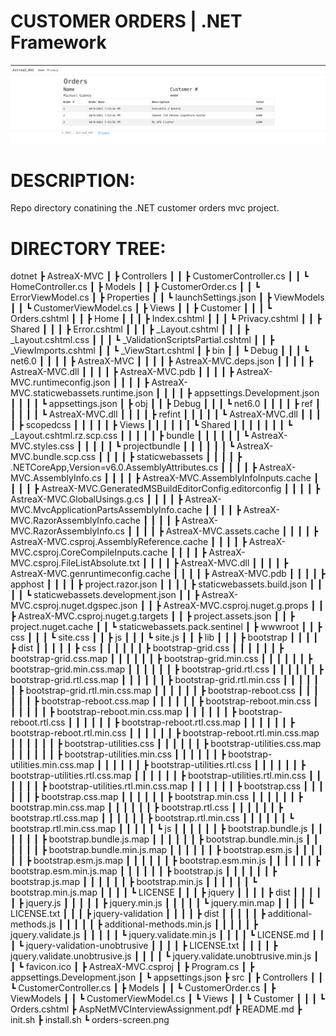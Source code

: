 # CUSTOMER ORDERS | .NET Framework

![CUSTOMER ORDERS](./orders-screen.png?raw=true)

# DESCRIPTION:
Repo directory conatining the .NET customer orders mvc project. 

# DIRECTORY TREE:
dotnet
 ┣ AstreaX-MVC
 ┃ ┣ Controllers
 ┃ ┃ ┣ CustomerController.cs
 ┃ ┃ ┗ HomeController.cs
 ┃ ┣ Models
 ┃ ┃ ┣ CustomerOrder.cs
 ┃ ┃ ┗ ErrorViewModel.cs
 ┃ ┣ Properties
 ┃ ┃ ┗ launchSettings.json
 ┃ ┣ ViewModels
 ┃ ┃ ┗ CustomerViewModel.cs
 ┃ ┣ Views
 ┃ ┃ ┣ Customer
 ┃ ┃ ┃ ┗ Orders.cshtml
 ┃ ┃ ┣ Home
 ┃ ┃ ┃ ┣ Index.cshtml
 ┃ ┃ ┃ ┗ Privacy.cshtml
 ┃ ┃ ┣ Shared
 ┃ ┃ ┃ ┣ Error.cshtml
 ┃ ┃ ┃ ┣ _Layout.cshtml
 ┃ ┃ ┃ ┣ _Layout.cshtml.css
 ┃ ┃ ┃ ┗ _ValidationScriptsPartial.cshtml
 ┃ ┃ ┣ _ViewImports.cshtml
 ┃ ┃ ┗ _ViewStart.cshtml
 ┃ ┣ bin
 ┃ ┃ ┗ Debug
 ┃ ┃ ┃ ┗ net6.0
 ┃ ┃ ┃ ┃ ┣ AstreaX-MVC
 ┃ ┃ ┃ ┃ ┣ AstreaX-MVC.deps.json
 ┃ ┃ ┃ ┃ ┣ AstreaX-MVC.dll
 ┃ ┃ ┃ ┃ ┣ AstreaX-MVC.pdb
 ┃ ┃ ┃ ┃ ┣ AstreaX-MVC.runtimeconfig.json
 ┃ ┃ ┃ ┃ ┣ AstreaX-MVC.staticwebassets.runtime.json
 ┃ ┃ ┃ ┃ ┣ appsettings.Development.json
 ┃ ┃ ┃ ┃ ┗ appsettings.json
 ┃ ┣ obj
 ┃ ┃ ┣ Debug
 ┃ ┃ ┃ ┗ net6.0
 ┃ ┃ ┃ ┃ ┣ ref
 ┃ ┃ ┃ ┃ ┃ ┗ AstreaX-MVC.dll
 ┃ ┃ ┃ ┃ ┣ refint
 ┃ ┃ ┃ ┃ ┃ ┗ AstreaX-MVC.dll
 ┃ ┃ ┃ ┃ ┣ scopedcss
 ┃ ┃ ┃ ┃ ┃ ┣ Views
 ┃ ┃ ┃ ┃ ┃ ┃ ┗ Shared
 ┃ ┃ ┃ ┃ ┃ ┃ ┃ ┗ _Layout.cshtml.rz.scp.css
 ┃ ┃ ┃ ┃ ┃ ┣ bundle
 ┃ ┃ ┃ ┃ ┃ ┃ ┗ AstreaX-MVC.styles.css
 ┃ ┃ ┃ ┃ ┃ ┗ projectbundle
 ┃ ┃ ┃ ┃ ┃ ┃ ┗ AstreaX-MVC.bundle.scp.css
 ┃ ┃ ┃ ┃ ┣ staticwebassets
 ┃ ┃ ┃ ┃ ┣ .NETCoreApp,Version=v6.0.AssemblyAttributes.cs
 ┃ ┃ ┃ ┃ ┣ AstreaX-MVC.AssemblyInfo.cs
 ┃ ┃ ┃ ┃ ┣ AstreaX-MVC.AssemblyInfoInputs.cache
 ┃ ┃ ┃ ┃ ┣ AstreaX-MVC.GeneratedMSBuildEditorConfig.editorconfig
 ┃ ┃ ┃ ┃ ┣ AstreaX-MVC.GlobalUsings.g.cs
 ┃ ┃ ┃ ┃ ┣ AstreaX-MVC.MvcApplicationPartsAssemblyInfo.cache
 ┃ ┃ ┃ ┃ ┣ AstreaX-MVC.RazorAssemblyInfo.cache
 ┃ ┃ ┃ ┃ ┣ AstreaX-MVC.RazorAssemblyInfo.cs
 ┃ ┃ ┃ ┃ ┣ AstreaX-MVC.assets.cache
 ┃ ┃ ┃ ┃ ┣ AstreaX-MVC.csproj.AssemblyReference.cache
 ┃ ┃ ┃ ┃ ┣ AstreaX-MVC.csproj.CoreCompileInputs.cache
 ┃ ┃ ┃ ┃ ┣ AstreaX-MVC.csproj.FileListAbsolute.txt
 ┃ ┃ ┃ ┃ ┣ AstreaX-MVC.dll
 ┃ ┃ ┃ ┃ ┣ AstreaX-MVC.genruntimeconfig.cache
 ┃ ┃ ┃ ┃ ┣ AstreaX-MVC.pdb
 ┃ ┃ ┃ ┃ ┣ apphost
 ┃ ┃ ┃ ┃ ┣ project.razor.json
 ┃ ┃ ┃ ┃ ┣ staticwebassets.build.json
 ┃ ┃ ┃ ┃ ┗ staticwebassets.development.json
 ┃ ┃ ┣ AstreaX-MVC.csproj.nuget.dgspec.json
 ┃ ┃ ┣ AstreaX-MVC.csproj.nuget.g.props
 ┃ ┃ ┣ AstreaX-MVC.csproj.nuget.g.targets
 ┃ ┃ ┣ project.assets.json
 ┃ ┃ ┣ project.nuget.cache
 ┃ ┃ ┗ staticwebassets.pack.sentinel
 ┃ ┣ wwwroot
 ┃ ┃ ┣ css
 ┃ ┃ ┃ ┗ site.css
 ┃ ┃ ┣ js
 ┃ ┃ ┃ ┗ site.js
 ┃ ┃ ┣ lib
 ┃ ┃ ┃ ┣ bootstrap
 ┃ ┃ ┃ ┃ ┣ dist
 ┃ ┃ ┃ ┃ ┃ ┣ css
 ┃ ┃ ┃ ┃ ┃ ┃ ┣ bootstrap-grid.css
 ┃ ┃ ┃ ┃ ┃ ┃ ┣ bootstrap-grid.css.map
 ┃ ┃ ┃ ┃ ┃ ┃ ┣ bootstrap-grid.min.css
 ┃ ┃ ┃ ┃ ┃ ┃ ┣ bootstrap-grid.min.css.map
 ┃ ┃ ┃ ┃ ┃ ┃ ┣ bootstrap-grid.rtl.css
 ┃ ┃ ┃ ┃ ┃ ┃ ┣ bootstrap-grid.rtl.css.map
 ┃ ┃ ┃ ┃ ┃ ┃ ┣ bootstrap-grid.rtl.min.css
 ┃ ┃ ┃ ┃ ┃ ┃ ┣ bootstrap-grid.rtl.min.css.map
 ┃ ┃ ┃ ┃ ┃ ┃ ┣ bootstrap-reboot.css
 ┃ ┃ ┃ ┃ ┃ ┃ ┣ bootstrap-reboot.css.map
 ┃ ┃ ┃ ┃ ┃ ┃ ┣ bootstrap-reboot.min.css
 ┃ ┃ ┃ ┃ ┃ ┃ ┣ bootstrap-reboot.min.css.map
 ┃ ┃ ┃ ┃ ┃ ┃ ┣ bootstrap-reboot.rtl.css
 ┃ ┃ ┃ ┃ ┃ ┃ ┣ bootstrap-reboot.rtl.css.map
 ┃ ┃ ┃ ┃ ┃ ┃ ┣ bootstrap-reboot.rtl.min.css
 ┃ ┃ ┃ ┃ ┃ ┃ ┣ bootstrap-reboot.rtl.min.css.map
 ┃ ┃ ┃ ┃ ┃ ┃ ┣ bootstrap-utilities.css
 ┃ ┃ ┃ ┃ ┃ ┃ ┣ bootstrap-utilities.css.map
 ┃ ┃ ┃ ┃ ┃ ┃ ┣ bootstrap-utilities.min.css
 ┃ ┃ ┃ ┃ ┃ ┃ ┣ bootstrap-utilities.min.css.map
 ┃ ┃ ┃ ┃ ┃ ┃ ┣ bootstrap-utilities.rtl.css
 ┃ ┃ ┃ ┃ ┃ ┃ ┣ bootstrap-utilities.rtl.css.map
 ┃ ┃ ┃ ┃ ┃ ┃ ┣ bootstrap-utilities.rtl.min.css
 ┃ ┃ ┃ ┃ ┃ ┃ ┣ bootstrap-utilities.rtl.min.css.map
 ┃ ┃ ┃ ┃ ┃ ┃ ┣ bootstrap.css
 ┃ ┃ ┃ ┃ ┃ ┃ ┣ bootstrap.css.map
 ┃ ┃ ┃ ┃ ┃ ┃ ┣ bootstrap.min.css
 ┃ ┃ ┃ ┃ ┃ ┃ ┣ bootstrap.min.css.map
 ┃ ┃ ┃ ┃ ┃ ┃ ┣ bootstrap.rtl.css
 ┃ ┃ ┃ ┃ ┃ ┃ ┣ bootstrap.rtl.css.map
 ┃ ┃ ┃ ┃ ┃ ┃ ┣ bootstrap.rtl.min.css
 ┃ ┃ ┃ ┃ ┃ ┃ ┗ bootstrap.rtl.min.css.map
 ┃ ┃ ┃ ┃ ┃ ┗ js
 ┃ ┃ ┃ ┃ ┃ ┃ ┣ bootstrap.bundle.js
 ┃ ┃ ┃ ┃ ┃ ┃ ┣ bootstrap.bundle.js.map
 ┃ ┃ ┃ ┃ ┃ ┃ ┣ bootstrap.bundle.min.js
 ┃ ┃ ┃ ┃ ┃ ┃ ┣ bootstrap.bundle.min.js.map
 ┃ ┃ ┃ ┃ ┃ ┃ ┣ bootstrap.esm.js
 ┃ ┃ ┃ ┃ ┃ ┃ ┣ bootstrap.esm.js.map
 ┃ ┃ ┃ ┃ ┃ ┃ ┣ bootstrap.esm.min.js
 ┃ ┃ ┃ ┃ ┃ ┃ ┣ bootstrap.esm.min.js.map
 ┃ ┃ ┃ ┃ ┃ ┃ ┣ bootstrap.js
 ┃ ┃ ┃ ┃ ┃ ┃ ┣ bootstrap.js.map
 ┃ ┃ ┃ ┃ ┃ ┃ ┣ bootstrap.min.js
 ┃ ┃ ┃ ┃ ┃ ┃ ┗ bootstrap.min.js.map
 ┃ ┃ ┃ ┃ ┗ LICENSE
 ┃ ┃ ┃ ┣ jquery
 ┃ ┃ ┃ ┃ ┣ dist
 ┃ ┃ ┃ ┃ ┃ ┣ jquery.js
 ┃ ┃ ┃ ┃ ┃ ┣ jquery.min.js
 ┃ ┃ ┃ ┃ ┃ ┗ jquery.min.map
 ┃ ┃ ┃ ┃ ┗ LICENSE.txt
 ┃ ┃ ┃ ┣ jquery-validation
 ┃ ┃ ┃ ┃ ┣ dist
 ┃ ┃ ┃ ┃ ┃ ┣ additional-methods.js
 ┃ ┃ ┃ ┃ ┃ ┣ additional-methods.min.js
 ┃ ┃ ┃ ┃ ┃ ┣ jquery.validate.js
 ┃ ┃ ┃ ┃ ┃ ┗ jquery.validate.min.js
 ┃ ┃ ┃ ┃ ┗ LICENSE.md
 ┃ ┃ ┃ ┗ jquery-validation-unobtrusive
 ┃ ┃ ┃ ┃ ┣ LICENSE.txt
 ┃ ┃ ┃ ┃ ┣ jquery.validate.unobtrusive.js
 ┃ ┃ ┃ ┃ ┗ jquery.validate.unobtrusive.min.js
 ┃ ┃ ┗ favicon.ico
 ┃ ┣ AstreaX-MVC.csproj
 ┃ ┣ Program.cs
 ┃ ┣ appsettings.Development.json
 ┃ ┗ appsettings.json
 ┣ src
 ┃ ┣ Controllers
 ┃ ┃ ┗ CustomerController.cs
 ┃ ┣ Models
 ┃ ┃ ┗ CustomerOrder.cs
 ┃ ┣ ViewModels
 ┃ ┃ ┗ CustomerViewModel.cs
 ┃ ┗ Views
 ┃ ┃ ┗ Customer
 ┃ ┃ ┃ ┗ Orders.cshtml
 ┣ AspNetMVCInterviewAssignment.pdf
 ┣ README.md
 ┣ init.sh
 ┣ install.sh
 ┗ orders-screen.png